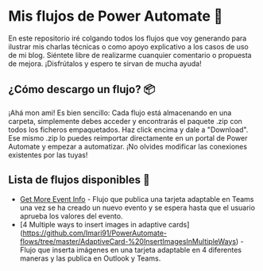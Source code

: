 # Mis flujos de Power Automate 🚀

En este repositorio iré colgando todos los flujos que voy generando para ilustrar mis charlas técnicas o como apoyo explicativo a los casos de uso de mi blog. Siéntete libre de realizarme cuanquier comentario o propuesta de mejora. ¡Disfrútalos y espero te sirvan de mucha ayuda!

## ¿Cómo descargo un flujo? 📦

¡Ahá mon ami! Es bien sencillo: Cada flujo está almacenando en una carpeta, simplemente debes acceder y encontrarás el paquete .zip con todos los ficheros empaquetados.
Haz click encima y dale a "Download". Ese mismo .zip lo puedes reimportar directamente en un portal de Power Automate y empezar a automatizar. ¡No olvides modificar las conexiones existentes por las tuyas!

## Lista de flujos disponibles 📄

* [Get More Event Info](https://github.com/Imari91/PowerAutomate-flows/tree/master/AdaptiveCard-Moreinformationonevent) - Flujo que publica una tarjeta adaptable en Teams una vez se ha creado un nuevo evento y se espera hasta que el usuario aprueba los valores del evento.
* [4 Multiple ways to insert images in adaptive cards] (https://github.com/Imari91/PowerAutomate-flows/tree/master/AdaptiveCard-%20InsertImagesInMultipleWays) - Flujo que inserta imágenes en una tarjeta adaptable en 4 diferentes maneras y las publica en Outlook y Teams.

